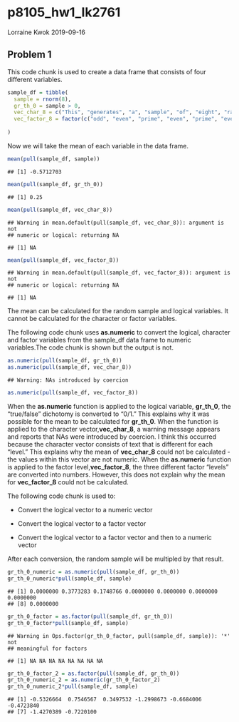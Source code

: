 p8105\_hw1\_lk2761
================
Lorraine Kwok
2019-09-16

## Problem 1

This code chunk is used to create a data frame that consists of four
different variables.

``` r
sample_df = tibble(
  sample = rnorm(8),
  gr_th_0 = sample > 0, 
  vec_char_8 = c("This", "generates", "a", "sample", "of", "eight", "random", "numbers"),
  vec_factor_8 = factor(c("odd", "even", "prime", "even", "prime", "even", "odd", "even"))
  
)
```

Now we will take the mean of each variable in the data
    frame.

``` r
mean(pull(sample_df, sample))
```

    ## [1] -0.5712703

``` r
mean(pull(sample_df, gr_th_0)) 
```

    ## [1] 0.25

``` r
mean(pull(sample_df, vec_char_8))
```

    ## Warning in mean.default(pull(sample_df, vec_char_8)): argument is not
    ## numeric or logical: returning NA

    ## [1] NA

``` r
mean(pull(sample_df, vec_factor_8))
```

    ## Warning in mean.default(pull(sample_df, vec_factor_8)): argument is not
    ## numeric or logical: returning NA

    ## [1] NA

The mean can be calculated for the random sample and logical variables.
It cannot be calculated for the character or factor variables.

The following code chunk uses **as.numeric** to convert the logical,
character and factor variables from the sample\_df data frame to numeric
variables.The code chunk is shown but the output is not.

``` r
as.numeric(pull(sample_df, gr_th_0))
as.numeric(pull(sample_df, vec_char_8))
```

    ## Warning: NAs introduced by coercion

``` r
as.numeric(pull(sample_df, vec_factor_8))
```

When the **as.numeric** function is applied to the logical variable,
**gr\_th\_0**, the “true/false” dichotomy is converted to “0/1.” This
explains why it was possible for the mean to be calculated for
**gr\_th\_0**. When the function is applied to the character
vector,**vec\_char\_8**, a warning message appears and reports that NAs
were introduced by coercion. I think this occurred because the character
vector consists of text that is different for each “level.” This
explains why the mean of **vec\_char\_8** could not be calculated - the
values within this vector are not numeric. When the **as.numeric**
function is applied to the factor level,**vec\_factor\_8**, the three
different factor “levels” are converted into numbers. However, this does
not explain why the mean for **vec\_factor\_8** could not be calculated.

The following code chunk is used to:

  - Convert the logical vector to a numeric vector

  - Convert the logical vector to a factor vector

  - Convert the logical vector to a factor vector and then to a numeric
    vector

After each conversion, the random sample will be multipled by that
result.

``` r
gr_th_0_numeric = as.numeric(pull(sample_df, gr_th_0))
gr_th_0_numeric*pull(sample_df, sample)
```

    ## [1] 0.0000000 0.3773283 0.1748766 0.0000000 0.0000000 0.0000000 0.0000000
    ## [8] 0.0000000

``` r
gr_th_0_factor = as.factor(pull(sample_df, gr_th_0))
gr_th_0_factor*pull(sample_df, sample)
```

    ## Warning in Ops.factor(gr_th_0_factor, pull(sample_df, sample)): '*' not
    ## meaningful for factors

    ## [1] NA NA NA NA NA NA NA NA

``` r
gr_th_0_factor_2 = as.factor(pull(sample_df, gr_th_0))
gr_th_0_numeric_2 = as.numeric(gr_th_0_factor_2)
gr_th_0_numeric_2*pull(sample_df, sample)
```

    ## [1] -0.5326664  0.7546567  0.3497532 -1.2998673 -0.6684006 -0.4723840
    ## [7] -1.4270389 -0.7220100
